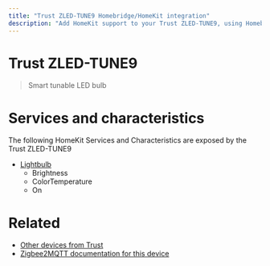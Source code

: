 ```yaml
---
title: "Trust ZLED-TUNE9 Homebridge/HomeKit integration"
description: "Add HomeKit support to your Trust ZLED-TUNE9, using Homebridge, Zigbee2MQTT and homebridge-z2m."
---
```

<!---
This file has been GENERATED using src/docgen/docgen.ts
DO NOT EDIT THIS FILE MANUALLY!
-->
# Trust ZLED-TUNE9
> Smart tunable LED bulb


# Services and characteristics
The following HomeKit Services and Characteristics are exposed by
the Trust ZLED-TUNE9

* [Lightbulb](../../light.md)
  * Brightness
  * ColorTemperature
  * On


# Related
* [Other devices from Trust](../index.md#trust)
* [Zigbee2MQTT documentation for this device](https://www.zigbee2mqtt.io/devices/ZLED-TUNE9.html)